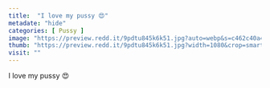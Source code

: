 ```yaml
---
title:  "I love my pussy 😍"
metadate: "hide"
categories: [ Pussy ]
image: "https://preview.redd.it/9pdtu845k6k51.jpg?auto=webp&s=c462c40a4621d00df9e0b4f3a8b8919262cd55b9"
thumb: "https://preview.redd.it/9pdtu845k6k51.jpg?width=1080&crop=smart&auto=webp&s=6bb17b36ca7c2c4bf713de43c0cbb710d713f466"
visit: ""
---
```

I love my pussy 😍
